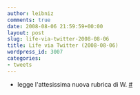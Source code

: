 ```yaml
---
author: leibniz
comments: true
date: 2008-08-06 21:59:59+00:00
layout: post
slug: life-via-twitter-2008-08-06
title: Life via Twitter (2008-08-06)
wordpress_id: 3007
categories:
- tweets
---
```



	
  * legge l'attesissima nuova rubrica di W. [#](http://twitter.com/leibniz/statuses/879295984)


